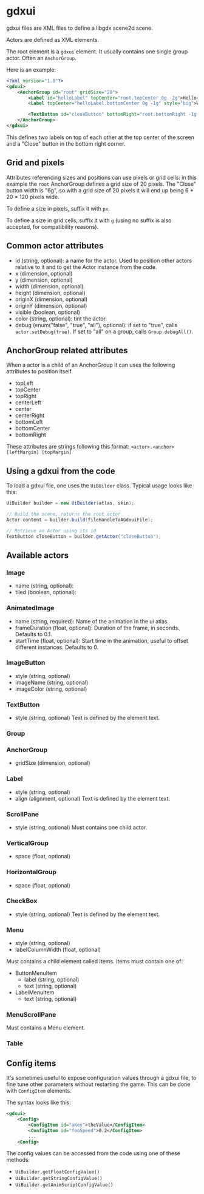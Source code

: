 # gdxui

gdxui files are XML files to define a libgdx scene2d scene.

Actors are defined as XML elements.

The root element is a `gdxui` element. It usually contains one single group actor. Often an `AnchorGroup`.

Here is an example:

```xml
<?xml version="1.0"?>
<gdxui>
    <AnchorGroup id="root" gridSize="20">
        <Label id="helloLabel" topCenter="root.topCenter 0g -2g">Hello</Label>
        <Label topCenter="helloLabel.bottomCenter 0g -1g" style="big">World!</Label>

        <TextButton id="closeButton" bottomRight="root.bottomRight -1g -1g" width="6g">Close</TextButton>
    </AnchorGroup>
</gdxui>
```

This defines two labels on top of each other at the top center of the screen and a "Close" button in the bottom right corner.

## Grid and pixels

Attributes referencing sizes and positions can use pixels or grid cells: in this example the `root` AnchorGroup defines a grid size of 20 pixels. The "Close" button width is "6g", so with a grid size of 20 pixels it will end up being 6 * 20 = 120 pixels wide.

To define a size in pixels, suffix it with `px`.

To define a size in grid cells, suffix it with `g` (using no suffix is also accepted, for compatibility reasons).

## Common actor attributes

- id (string, optional): a name for the actor. Used to position other actors relative to it and to get the Actor instance from the code.
- x (dimension, optional)
- y (dimension, optional)
- width (dimension, optional)
- height (dimension, optional)
- originX (dimension, optional)
- originY (dimension, optional)
- visible (boolean, optional)
- color (string, optional): tint the actor.
- debug (enum("false", "true", "all"), optional): if set to "true", calls `actor.setDebug(true)`. If set to "all" on a group, calls `Group.debugAll()`.

## AnchorGroup related attributes

When a actor is a child of an AnchorGroup it can uses the following attributes to position itself.

- topLeft
- topCenter
- topRight
- centerLeft
- center
- centerRight
- bottomLeft
- bottomCenter
- bottomRight

These attributes are strings following this format: `<actor>.<anchor> [leftMargin] [topMargin]`

## Using a gdxui from the code

To load a gdxui file, one uses the `UiBUilder` class. Typical usage looks like this:

``` java
UiBuilder builder = new UiBuilder(atlas, skin);

// Build the scene, returns the root actor
Actor content = builder.build(fileHandleToAGdxuiFile);

// Retrieve an Actor using its id
TextButton closeButton = builder.getActor("closeButton");
```

## Available actors

### Image
- name (string, optional):
- tiled (boolean, optional):

### AnimatedImage
- name (string, required): Name of the animation in the ui atlas.
- frameDuration (float, optional): Duration of the frame, in seconds. Defaults to 0.1.
- startTime (float, optional): Start time in the animation, useful to offset different instances. Defaults to 0.

### ImageButton
- style (string, optional)
- imageName (string, optional)
- imageColor (string, optional)

### TextButton
- style (string, optional)
Text is defined by the element text.

### Group

### AnchorGroup
- gridSize (dimension, optional)

### Label
- style (string, optional)
- align (alignment, optional)
Text is defined by the element text.

### ScrollPane
- style (string, optional)
Must contains one child actor.

### VerticalGroup
- space (float, optional)

### HorizontalGroup
- space (float, optional)

### CheckBox
- style (string, optional)
Text is defined by the element text.

### Menu
- style (string, optional)
- labelColumnWidth (float, optional)

Must contains a child element called Items. Items must contain one of:
- ButtonMenuItem
    - label (string, optional)
    - text (string, optional)
- LabelMenuItem
    - text (string, optional)

### MenuScrollPane
Must contains a Menu element.

### Table

## Config items

It's sometimes useful to expose configuration values through a gdxui file, to fine tune other parameters without restarting the game. This can be done with `ConfigItem` elements.

The syntax looks like this:

```xml
<gdxui>
    <Config>
        <ConfigItem id="aKey">theValue</ConfigItem>
        <ConfigItem id="fooSpeed">0.2</ConfigItem>
        ...
    <Config>
```

The config values can be accessed from the code using one of these methods:

- `UiBuilder.getFloatConfigValue()`
- `UiBuilder.getStringConfigValue()`
- `UiBuilder.getAnimScriptConfigValue()`
